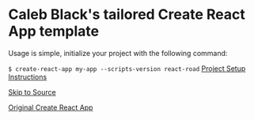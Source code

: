 # Caleb Black's tailored Create React App template

Usage is simple, initialize your project with the following command:

```$ create-react-app my-app --scripts-version react-road```
[Project Setup Instructions](https://github.com/CalebBlack/React-Road/blob/master/packages/react-scripts/template/README.md)


[Skip to Source](https://github.com/CalebBlack/React-Road/tree/master/packages/react-scripts/template)

[Original Create React App](https://github.com/facebookincubator/create-react-app)
